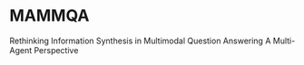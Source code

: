 # MAMMQA
Rethinking Information Synthesis in Multimodal Question Answering A Multi-Agent Perspective
